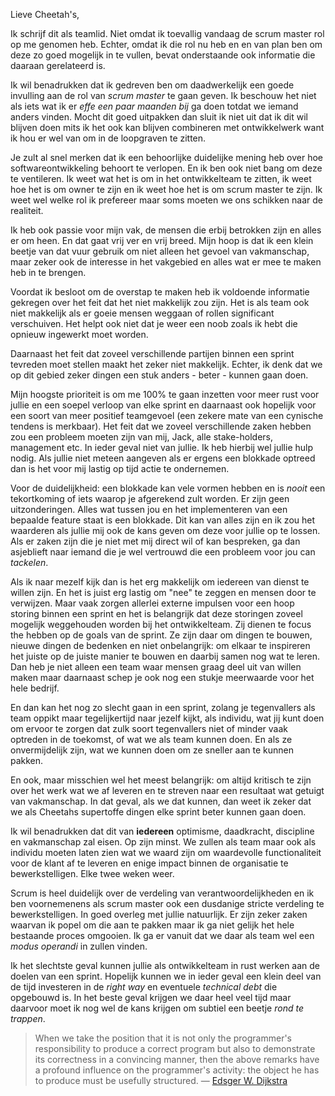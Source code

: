 Lieve Cheetah's,

Ik schrijf dit als teamlid. Niet omdat ik toevallig vandaag de scrum master rol op me genomen heb. Echter, omdat ik die rol nu heb en en van plan ben om deze zo goed mogelijk in te vullen, bevat onderstaande ook informatie die daaraan gerelateerd is.

Ik wil benadrukken dat ik gedreven ben om daadwerkelijk een goede invulling aan de rol van *scrum master* te gaan geven. Ik beschouw het niet als iets wat ik er *effe een paar maanden bij* ga doen totdat we iemand anders vinden. Mocht dit goed uitpakken dan sluit ik niet uit dat ik dit wil blijven doen mits ik het ook kan blijven combineren met ontwikkelwerk want ik hou er wel van om in de loopgraven te zitten.

Je zult al snel merken dat ik een behoorlijke duidelijke mening heb over hoe softwareontwikkeling behoort te verlopen. En ik ben ook niet bang om deze te ventileren. Ik weet wat het is om in het ontwikkelteam te zitten, ik weet hoe het is om owner te zijn en ik weet hoe het is om scrum master te zijn. Ik weet wel welke rol ik prefereer maar soms moeten we ons schikken naar de realiteit. 

Ik heb ook passie voor mijn vak, de mensen die erbij betrokken zijn en alles er om heen. En dat gaat vrij ver en vrij breed. Mijn hoop is dat ik een klein beetje van dat vuur gebruik om niet alleen het gevoel van vakmanschap, maar zeker ook de interesse in het vakgebied en alles wat er mee te maken heb in te brengen.

Voordat ik besloot om de overstap te maken heb ik voldoende informatie gekregen over het feit dat het niet makkelijk zou zijn. Het is als team ook niet makkelijk als er goeie mensen weggaan of rollen significant verschuiven. Het helpt ook niet dat je weer een noob zoals ik hebt die opnieuw ingewerkt moet worden. 

Daarnaast het feit dat zoveel verschillende partijen binnen een sprint tevreden moet stellen maakt het zeker niet makkelijk. Echter, ik denk dat we op dit gebied zeker dingen een stuk anders - beter - kunnen gaan doen. 

Mijn hoogste prioriteit is om me 100% te gaan inzetten voor meer rust voor jullie en een soepel verloop van elke sprint en daarnaast ook hopelijk voor een soort van meer positief teamgevoel (een zekere mate van een cynische tendens is merkbaar). Het feit dat we zoveel verschillende zaken hebben zou een probleem moeten zijn van mij, Jack, alle stake-holders, management etc. In ieder geval niet van jullie. Ik heb hierbij wel jullie hulp nodig. Als jullie niet meteen aangeven als er ergens een blokkade optreed dan is het voor mij lastig op tijd actie te ondernemen. 

Voor de duidelijkheid: een blokkade kan vele vormen hebben en is *nooit* een tekortkoming of iets waarop je afgerekend zult worden. Er zijn geen uitzonderingen. Alles wat tussen jou en het implementeren van een bepaalde feature staat is een blokkade. Dit kan van alles zijn en ik zou het waarderen als jullie mij ook de kans geven om deze voor jullie op te lossen. Als er zaken zijn die je niet met mij direct wil of kan bespreken, ga dan asjeblieft naar iemand die je wel vertrouwd die een probleem voor jou can *tackelen*.

Als ik naar mezelf kijk dan is het erg makkelijk om iedereen van dienst te willen zijn. En het is juist erg lastig om "nee" te zeggen en mensen door te verwijzen. Maar vaak zorgen allerlei externe impulsen voor een hoop storing binnen een sprint en het is belangrijk dat deze storingen zoveel mogelijk weggehouden worden bij het ontwikkelteam. Zij dienen te focus the hebben op de goals van de sprint. Ze zijn daar om dingen te bouwen, nieuwe dingen de bedenken en niet onbelangrijk: om elkaar te inspireren het juiste op de juiste manier te bouwen en daarbij samen nog wat te leren. Dan heb je niet alleen een team waar mensen graag deel uit van willen maken maar daarnaast schep je ook nog een stukje meerwaarde voor het hele bedrijf.

En dan kan het nog zo slecht gaan in een sprint, zolang je tegenvallers als team oppikt maar tegelijkertijd naar jezelf kijkt, als individu, wat jij kunt doen om ervoor te zorgen dat zulk soort tegenvallers niet of minder vaak optreden in de toekomst, of wat we als team kunnen doen. En als ze onvermijdelijk zijn, wat we kunnen doen om ze sneller aan te kunnen pakken. 

En ook, maar misschien wel het meest belangrijk: om altijd kritisch te zijn over het werk wat we af leveren en te streven naar een resultaat wat getuigt van vakmanschap. In dat geval, als we dat kunnen, dan weet ik zeker dat we als Cheetahs supertoffe dingen elke sprint beter kunnen gaan doen.

Ik wil benadrukken dat dit van **iedereen** optimisme, daadkracht, discipline en vakmanschap zal eisen. Op zijn minst. We zullen als team maar ook als individu moeten laten zien wat we waard zijn om waardevolle functionaliteit voor de klant af te leveren en enige impact binnen de organisatie te bewerkstelligen. Elke twee weken weer. 

Scrum is heel duidelijk over de verdeling van verantwoordelijkheden en ik ben voornemenens als scrum master ook een dusdanige stricte verdeling te bewerkstelligen. In goed overleg met jullie natuurlijk. Er zijn zeker zaken waarvan ik popel om die aan te pakken maar ik ga niet gelijk het hele bestaande proces omgooien. Ik ga er vanuit dat we daar als team wel een *modus operandi* in zullen vinden.

Ik het slechtste geval kunnen jullie als ontwikkelteam in rust werken aan de doelen van een sprint. Hopelijk kunnen we in ieder geval een klein deel van de tijd investeren in de *right way* en eventuele *technical debt* die opgebouwd is. In het beste geval krijgen we daar heel veel tijd maar daarvoor moet ik nog wel de kans krijgen om subtiel een beetje *rond te trappen*.

> When we take the position that it is not only the programmer's responsibility to produce a correct program but also to demonstrate its correctness in a convincing manner, then the above remarks have a profound influence on the programmer's activity: the object he has to produce must be usefully structured. &#8212; [Edsger W. Dijkstra](http://www.cs.utexas.edu/users/EWD/ewd02xx/EWD249.PDF)